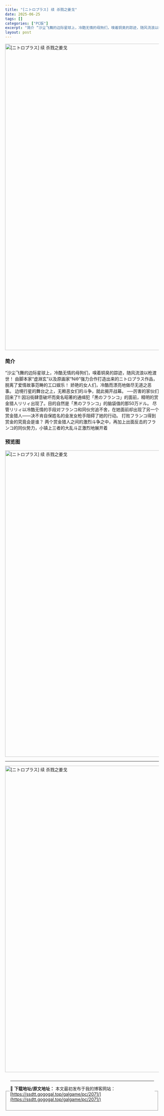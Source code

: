 ```yaml
---
title: "[ニトロプラス] 续 杀戮之姜戈"
date: 2025-06-25
tags: []
categories: ["PC版"]
excerpt: "简介 “沙尘飞舞的边际星球上，冷酷无情的母狗们，嗅着铜臭的踪迹，随风流浪以枪渡世！ 由脚本家“虚淵玄”以及原画家“Niθ”强力合作打造出来的ニトロプラス作品，脱离了爱情故事范畴的工口娱乐！ 娇艳的女人们，冷酷而漂亮地做尽无道之恶事。 边境行星的舞台之上，无赖恶女们的斗争，就此揭开战幕。 ──厉害的家&hellip;"
layout: post
---
```



<p><img decoding="async"   src="https://ssdtt.gogogal.top/wp-content/uploads/2025/06/414c9-00.webp" loading="lazy" alt="[ニトロプラス] 续 杀戮之姜戈" style="display: block; margin-left: auto; margin-right: auto; width: 1000px;" /></p>
<div>
<h3>简介</h3>
</p></div>
<p>“沙尘飞舞的边际星球上，冷酷无情的母狗们，嗅着铜臭的踪迹，随风流浪以枪渡世！ 由脚本家“虚淵玄”以及原画家“Niθ”强力合作打造出来的ニトロプラス作品，脱离了爱情故事范畴的工口娱乐！ 娇艳的女人们，冷酷而漂亮地做尽无道之恶事。 边境行星的舞台之上，无赖恶女们的斗争，就此揭开战幕。 ──厉害的家伙们回来了!! 因沿街肆意破坏而臭名昭著的通缉犯「黒のフランコ」的面前，精明的赏金猎人リリィ出现了。目的自然是「黒のフランコ」的脑袋值的那50万ドル。 尽管リリィ以冷酷无情的手段对フランコ和同伙穷追不舍，在她面前却出现了另一个赏金猎人――决不肯自保姓名的金发女枪手阻碍了她的行动。 打败フランコ得到赏金的究竟会是谁？ 两个赏金猎人之间的激烈斗争之中，再加上出面反击的フランコ的同伙势力，小镇上三者的大乱斗正激烈地展开着</p>
<h3>预览图</h3>
<p><img decoding="async"   src="https://ssdtt.gogogal.top/wp-content/uploads/2025/06/7220f-01.webp" loading="lazy" alt="[ニトロプラス] 续 杀戮之姜戈" style="display: block; margin-left: auto; margin-right: auto; width: 1000px;" /></p>
<hr />
<p><img decoding="async"   src="https://ssdtt.gogogal.top/wp-content/uploads/2025/06/25353-02.webp" loading="lazy" alt="[ニトロプラス] 续 杀戮之姜戈" style="display: block; margin-left: auto; margin-right: auto; width: 1000px;" /></p>
<div> </div>
<fieldset>
<legend>


---
📖 **下载地址/原文地址：** 本文最初发布于我的博客网站：[https://ssdtt.gogogal.top/galgame/pc/2071/](https://ssdtt.gogogal.top/galgame/pc/2071/)
